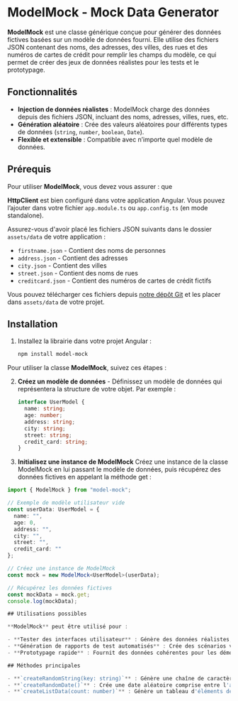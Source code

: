 # ModelMock - Mock Data Generator

**ModelMock** est une classe générique conçue pour générer des données fictives basées sur un modèle de données fourni. Elle utilise des fichiers JSON contenant des noms, des adresses, des villes, des rues et des numéros de cartes de crédit pour remplir les champs du modèle, ce qui permet de créer des jeux de données réalistes pour les tests et le prototypage.

## Fonctionnalités

- **Injection de données réalistes** : ModelMock charge des données depuis des fichiers JSON, incluant des noms, adresses, villes, rues, etc.
- **Génération aléatoire** : Crée des valeurs aléatoires pour différents types de données (`string`, `number`, `boolean`, `Date`).
- **Flexible et extensible** : Compatible avec n’importe quel modèle de données.

## Prérequis

Pour utiliser **ModelMock**, vous devez vous assurer : que 

**HttpClient** est bien configuré dans votre application Angular. Vous pouvez l’ajouter dans votre fichier `app.module.ts` ou `app.config.ts` (en mode standalone).


Assurez-vous d'avoir placé les fichiers JSON suivants dans le dossier `assets/data` de votre application :

- `firstname.json` - Contient des noms de personnes
- `address.json` - Contient des adresses
- `city.json` - Contient des villes
- `street.json` - Contient des noms de rues
- `creditcard.json` - Contient des numéros de cartes de crédit fictifs

Vous pouvez télécharger ces fichiers depuis [notre dépôt Git](https://github.com/lemu94/modelMock/tree/master/projects/model-mock/src/data) et les placer dans `assets/data` de votre projet.

## Installation

1. Installez la librairie dans votre projet Angular :

   ```bash
   npm install model-mock

Pour utiliser la classe **ModelMock**, suivez ces étapes :

2. **Créez un modèle de données** - Définissez un modèle de données qui représentera la structure de votre objet. Par exemple :

   ```typescript
   interface UserModel {
     name: string;
     age: number;
     address: string;
     city: string;
     street: string;
     credit_card: string;
   }
3. **Initialisez une instance de ModelMock** 
Créez une instance de la classe ModelMock en lui passant le modèle de données, puis récupérez des données fictives en appelant la méthode get :
```typescript
import { ModelMock } from "model-mock";

// Exemple de modèle utilisateur vide
const userData: UserModel = {
  name: "",
  age: 0,
  address: "",
  city: "",
  street: "",
  credit_card: ""
};

// Créez une instance de ModelMock
const mock = new ModelMock<UserModel>(userData);

// Récupérez les données fictives
const mockData = mock.get;
console.log(mockData);

## Utilisations possibles

**ModelMock** peut être utilisé pour :

- **Tester des interfaces utilisateur** : Génère des données réalistes, permettant de tester les interfaces sans dépendre d'une base de données.
- **Génération de rapports de test automatisés** : Crée des scénarios variés pour valider les cas de test.
- **Prototypage rapide** : Fournit des données cohérentes pour les démonstrations et les phases de développement initiales.

## Méthodes principales

- **`createRandomString(key: string)`** : Génère une chaîne de caractères réaliste en fonction du type de champ (nom, adresse, ville, etc.).
- **`createRandomDate()`** : Crée une date aléatoire comprise entre l'année 2000 et la date actuelle.
- **`createListData(count: number)`** : Génère un tableau d'éléments de données fictives selon le modèle de données fourni.
